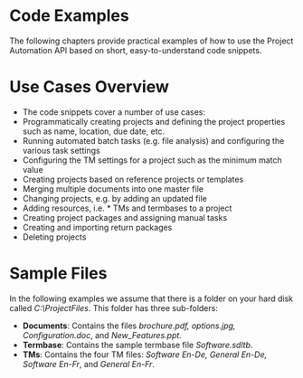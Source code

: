 Code Examples
==
The following chapters provide practical examples of how to use the Project Automation API based on short, easy-to-understand code snippets.

# Use Cases Overview
* The code snippets cover a number of use cases:
* Programmatically creating projects and defining the project properties such as name, location, due date, etc.
* Running automated batch tasks (e.g. file analysis) and configuring the various task settings
* Configuring the TM settings for a project such as the minimum match value
* Creating projects based on reference projects or templates
* Merging multiple documents into one master file
* Changing projects, e.g. by adding an updated file
* Adding resources, i.e. * TMs and termbases to a project
* Creating project packages and assigning manual tasks
* Creating and importing return packages
* Deleting projects

# Sample Files

In the following examples we assume that there is a folder on your hard disk called *C:\ProjectFiles*. This folder has three sub-folders:

* **Documents**: Contains the files *brochure.pdf, options.jpg, Configuration.doc*, and *New_Features.ppt*.
* **Termbase**: Contains the sample termbase file *Software.sdltb*.
* **TMs**: Contains the four TM files: *Software En-De, General En-De, Software En-Fr*, and *General En-Fr*.